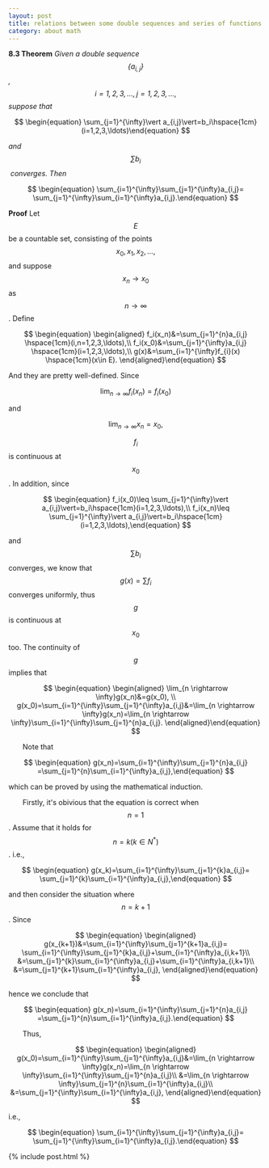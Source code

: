 ```yaml
---
layout: post
title: relations between some double sequences and series of functions
category: about math
---
```

<head>
<script type="text/javascript" async
      src="https://cdnjs.cloudflare.com/ajax/libs/mathjax/2.7.5/MathJax.js?config=TeX-MML-AM_CHTML">
    </script>
</head>


<strong>8.3 Theorem</strong> <i> Given a double sequence $$\{a_{i,j}\}$$, $$i=1,2,3,\ldots, j=1,2,3,\ldots,$$ suppose that </i>

<center>

$$
\begin{equation}	\sum_{j=1}^{\infty}\vert a_{i,j}\vert=b_i\hspace{1cm}(i=1,2,3,\ldots)\end{equation}
$$

</center>

<i>and $$ \sum b_i$$ converges. Then</i>
<center>
$$
\begin{equation}	\sum_{i=1}^{\infty}\sum_{j=1}^{\infty}a_{i,j}=	\sum_{j=1}^{\infty}\sum_{i=1}^{\infty}a_{i,j}.\end{equation}
$$
</center>

<strong>Proof</strong> Let $$E$$ be a countable set, consisting of the points $$x_0, x_1, x_2, \ldots,$$ and suppose $$x_{n} \rightarrow  x_{0}$$ as $$n \rightarrow \infty$$. Define

<center>

$$
\begin{equation}	\begin{aligned}		f_i(x_n)&=\sum_{j=1}^{n}a_{i,j} \hspace{1cm}(i,n=1,2,3,\ldots),\\		f_i(x_0)&=\sum_{j=1}^{\infty}a_{i,j} \hspace{1cm}(i=1,2,3,\ldots),\\		g(x)&=\sum_{i=1}^{\infty}f_{i}(x) \hspace{1cm}(x\in E).	\end{aligned}\end{equation}
$$

</center>

And they are pretty well-defined. Since

<center>

$$
\begin{equation}	\lim_{n\rightarrow\infty} f_i(x_n)=f_i(x_0)\end{equation}
$$

</center>

and

<center>

$$
\begin{equation}	\lim_{n \rightarrow \infty}x_n=x_0,\end{equation}
$$

</center>

$$f_i$$ is continuous at $$x_{0}$$. In addition, since

<center>

$$
\begin{equation}	f_i(x_0)\leq \sum_{j=1}^{\infty}\vert a_{i,j}\vert=b_i\hspace{1cm}(i=1,2,3,\ldots),\\	f_i(x_n)\leq \sum_{j=1}^{\infty}\vert a_{i,j}\vert=b_i\hspace{1cm}(i=1,2,3,\ldots),\end{equation}
$$

</center>

and  $$ \sum b_i$$ converges, we know that $$g(x)=\sum f_i$$ converges uniformly, thus $$g$$ is continuous at $$x_{0}$$ too. The continuity of $$g$$ implies that

<center>

$$
\begin{equation}	\begin{aligned}		\lim_{n \rightarrow  \infty}g(x_n)&=g(x_0), \\		g(x_0)=\sum_{i=1}^{\infty}\sum_{j=1}^{\infty}a_{i,j}&=\lim_{n \rightarrow  \infty}g(x_n)=\lim_{n \rightarrow  \infty}\sum_{i=1}^{\infty}\sum_{j=1}^{n}a_{i,j}.	\end{aligned}\end{equation}
$$

</center>

&#8195;&#8195;Note that 

<center>

$$
\begin{equation}	g(x_n)=\sum_{i=1}^{\infty}\sum_{j=1}^{n}a_{i,j}	=\sum_{j=1}^{n}\sum_{i=1}^{\infty}a_{i,j},\end{equation}
$$

</center>

which can be proved by using the mathematical induction. 

&#8195;&#8195;Firstly, it's obivious that the equation is correct when $$n=1$$. Assume that it holds for $$n=k(k\in N^{*})$$. i.e.,

<center>

$$
\begin{equation}	g(x_k)=\sum_{i=1}^{\infty}\sum_{j=1}^{k}a_{i,j}=	\sum_{j=1}^{k}\sum_{i=1}^{\infty}a_{i,j},\end{equation}
$$

</center>

and then consider the situation where $$n=k+1$$. Since

<center>

$$
\begin{equation}	\begin{aligned}		g(x_{k+1})&=\sum_{i=1}^{\infty}\sum_{j=1}^{k+1}a_{i,j}=		\sum_{i=1}^{\infty}\sum_{j=1}^{k}a_{i,j}+\sum_{i=1}^{\infty}a_{i,k+1}\\		&=\sum_{j=1}^{k}\sum_{i=1}^{\infty}a_{i,j}+\sum_{i=1}^{\infty}a_{i,k+1}\\		&=\sum_{j=1}^{k+1}\sum_{i=1}^{\infty}a_{i,j},	\end{aligned}\end{equation}
$$

</center>

hence we conclude that 

<center>

$$
\begin{equation}	g(x_n)=\sum_{i=1}^{\infty}\sum_{j=1}^{n}a_{i,j}	=\sum_{j=1}^{n}\sum_{i=1}^{\infty}a_{i,j}.\end{equation}
$$

</center>

&#8195;&#8195;Thus, 

<center>

$$
\begin{equation}	\begin{aligned}		g(x_0)=\sum_{i=1}^{\infty}\sum_{j=1}^{\infty}a_{i,j}&=\lim_{n \rightarrow  \infty}g(x_n)=\lim_{n \rightarrow  \infty}\sum_{i=1}^{\infty}\sum_{j=1}^{n}a_{i,j}\\		&=\lim_{n \rightarrow  \infty}\sum_{j=1}^{n}\sum_{i=1}^{\infty}a_{i,j}\\		&=\sum_{j=1}^{\infty}\sum_{i=1}^{\infty}a_{i,j},	\end{aligned}\end{equation}
$$

</center>

i.e.,

<center>

$$
\begin{equation}	\sum_{i=1}^{\infty}\sum_{j=1}^{\infty}a_{i,j}=	\sum_{j=1}^{\infty}\sum_{i=1}^{\infty}a_{i,j}.\end{equation}
$$

</center>



























{% include post.html %}
